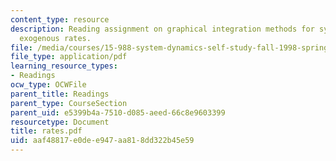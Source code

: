 ```yaml
---
content_type: resource
description: Reading assignment on graphical integration methods for systems with
  exogenous rates.
file: /media/courses/15-988-system-dynamics-self-study-fall-1998-spring-1999/aaf48817e0dee947aa818dd322b45e59_rates.pdf
file_type: application/pdf
learning_resource_types:
- Readings
ocw_type: OCWFile
parent_title: Readings
parent_type: CourseSection
parent_uid: e5399b4a-7510-d085-aeed-66c8e9603399
resourcetype: Document
title: rates.pdf
uid: aaf48817-e0de-e947-aa81-8dd322b45e59
---
```

